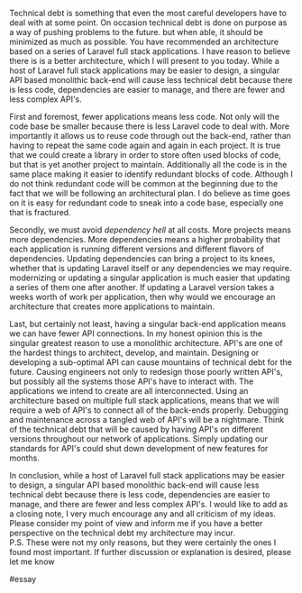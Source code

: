 Technical debt is something that even the most careful developers have to deal with at some point. On occasion technical debt is done on purpose as a way of pushing problems to the future. but when able, it should be minimized as much as possible. You have recommended an architecture based on a series of Laravel full stack applications. I have reason to believe there is is a better architecture, which I will present to you today. While a host of Laravel full stack applications may be easier to design, a singular API based monolithic back-end will cause less technical debt because there is less code, dependencies are easier to manage, and there are fewer and less complex API's.

First and foremost, fewer applications means less code. Not only will the code base be smaller because there is less Laravel code to deal with. More importantly it allows us to reuse code through out the back-end, rather than having to repeat the same code again and again in each project. It is true that we could create a library in order to store often used blocks of code, but that is yet another project to maintain. Additionally all the code is in the same place making it easier to identify redundant blocks of code. Although I do not think redundant code will be common at the beginning due to the fact that we will be following an architectural plan. I do believe as time goes on it is easy for redundant code to sneak into a code base, especially one that is fractured.

Secondly, we must avoid <i>dependency hell</i> at all costs. More projects means more dependencies. More dependencies means a higher probability that each application is running different versions and different flavors of dependencies. Updating dependencies can bring a project to its knees, whether that is updating Laravel itself or any dependencies we may require. modernizing or updating a singular application is much easier that updating a series of them one after another. If updating a Laravel version takes a weeks worth of work per application, then why would we encourage an architecture that creates more applications to maintain.

Last, but certainly not least, having a singular back-end application means we can have fewer API connections. In my honest opinion this is the singular greatest reason to use a monolithic architecture. API's are one of the hardest things to architect, develop, and maintain. Designing or developing a sub-optimal API can cause mountains of technical debt for the future. Causing engineers not only to redesign those poorly written API's, but possibly all the systems those API's have to interact with. The applications we intend to create are all interconnected. Using an architecture based on multiple full stack applications, means that we will require a web of API's to connect all of the back-ends properly. Debugging and maintenance across a tangled web of API's will be a nightmare. Think of the technical debt that will be caused by having API's on different versions throughout our network of applications. Simply updating our standards for API's could shut down development of new features for months.

In conclusion, while a host of Laravel full stack applications may be easier to design, a singular API based monolithic back-end will cause less technical debt because there is less code, dependencies are easier to manage, and there are fewer and less complex API's. I would like to add as a closing note, I very much encourage any and all criticism of my ideas. Please consider my point of view and inform me if you have a better perspective on the technical debt my architecture may incur.
\
P.S. These were not my only reasons, but they were certainly the ones I found most important. If further discussion or explanation is desired, please let me know

#essay